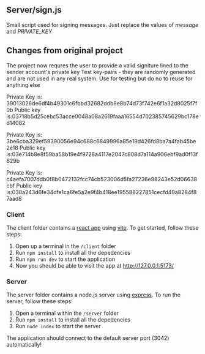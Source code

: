 ## Server/sign.js

Small script used for signing messages. Just replace the values of *message* and *PRIVATE_KEY*

## Changes from original project
The project now requres the user to provide a valid signiture lined to the sender account's private key
Test key-pairs - they are randomly generated and are not used in any real system. Use for testing but do no to reuse for anything else

Private Key is: 39013026de6df4b49301c6fbbd32682ddb8e8b74d73f742e6f1a32d8025f7f0b
Public key is:03718b5d25cebc53acce0048a08a2619faaa16554d702385745629bc178ed14082

Private Key is: 3be6cba329ef59390056e94c688c6849996a85e19d426fd8ba7a4fab45be2e18
Public key is:03e714b8e8f59ba58b19e4f9728a4117e2047c808d7a114a906ebf9ad0f13f829b

Private Key is: c4aefa7007ddb0f8b0472132fcc74cb523006d5fa27236e98243e52d06638cbf
Public key is:038a243d6fe34dfe1ca6fe5a2e9f4b418ee195588227851cecfd49a8284f87aad8
 
### Client

The client folder contains a [react app](https://reactjs.org/) using [vite](https://vitejs.dev/). To get started, follow these steps:

1. Open up a terminal in the `/client` folder
2. Run `npm install` to install all the depedencies
3. Run `npm run dev` to start the application 
4. Now you should be able to visit the app at http://127.0.0.1:5173/

### Server

The server folder contains a node.js server using [express](https://expressjs.com/). To run the server, follow these steps:

1. Open a terminal within the `/server` folder 
2. Run `npm install` to install all the depedencies 
3. Run `node index` to start the server 

The application should connect to the default server port (3042) automatically! 

